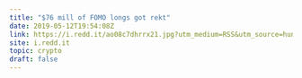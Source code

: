 ```yaml
---
title: "$76 mill of FOMO longs got rekt"
date: 2019-05-12T19:54:08Z
link: https://i.redd.it/ao08c7dhrrx21.jpg?utm_medium=RSS&utm_source=hune
site: i.redd.it
topic: crypto
draft: false
---
```

